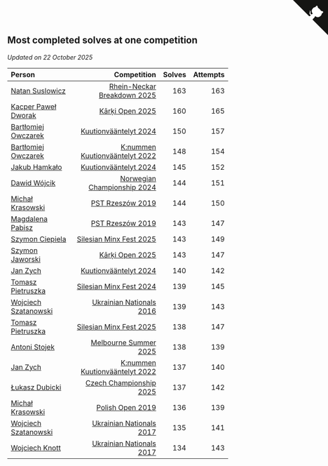 ## Most completed solves at one competition

*Updated on 22 October 2025*

| Person | Competition | Solves | Attempts |
| :--- | ---: | ---: | ---: |
| [Natan Suslowicz](https://www.worldcubeassociation.org/persons/2021SUSL01) | [Rhein-Neckar Breakdown 2025](https://www.worldcubeassociation.org/competitions/RheinNeckarBreakdown2025) | 163 | 163 |
| [Kacper Paweł Dworak](https://www.worldcubeassociation.org/persons/2020DWOR01) | [Kārķi Open 2025](https://www.worldcubeassociation.org/competitions/KarkiOpen2025) | 160 | 165 |
| [Bartłomiej Owczarek](https://www.worldcubeassociation.org/persons/2013OWCZ01) | [Kuutionvääntelyt 2024](https://www.worldcubeassociation.org/competitions/KirkkonummenKuutionvaantelyt2024) | 150 | 157 |
| [Bartłomiej Owczarek](https://www.worldcubeassociation.org/persons/2013OWCZ01) | [K:nummen Kuutionvääntelyt 2022](https://www.worldcubeassociation.org/competitions/KnummenKuutionvaantelyt2022) | 148 | 154 |
| [Jakub Hamkało](https://www.worldcubeassociation.org/persons/2018HAMK01) | [Kuutionvääntelyt 2024](https://www.worldcubeassociation.org/competitions/KirkkonummenKuutionvaantelyt2024) | 145 | 152 |
| [Dawid Wójcik](https://www.worldcubeassociation.org/persons/2016WOJC04) | [Norwegian Championship 2024](https://www.worldcubeassociation.org/competitions/NorwegianChampionship2024) | 144 | 151 |
| [Michał Krasowski](https://www.worldcubeassociation.org/persons/2013KRAS02) | [PST Rzeszów 2019](https://www.worldcubeassociation.org/competitions/PSTRzeszow2019) | 144 | 150 |
| [Magdalena Pabisz](https://www.worldcubeassociation.org/persons/2017PABI01) | [PST Rzeszów 2019](https://www.worldcubeassociation.org/competitions/PSTRzeszow2019) | 143 | 147 |
| [Szymon Ciepiela](https://www.worldcubeassociation.org/persons/2022CIEP01) | [Silesian Minx Fest 2025](https://www.worldcubeassociation.org/competitions/SilesianMinxFest2025) | 143 | 149 |
| [Szymon Jaworski](https://www.worldcubeassociation.org/persons/2021JAWO01) | [Kārķi Open 2025](https://www.worldcubeassociation.org/competitions/KarkiOpen2025) | 143 | 147 |
| [Jan Zych](https://www.worldcubeassociation.org/persons/2014ZYCH01) | [Kuutionvääntelyt 2024](https://www.worldcubeassociation.org/competitions/KirkkonummenKuutionvaantelyt2024) | 140 | 142 |
| [Tomasz Pietruszka](https://www.worldcubeassociation.org/persons/2021PIET01) | [Silesian Minx Fest 2024](https://www.worldcubeassociation.org/competitions/SilesianMinxFest2024) | 139 | 145 |
| [Wojciech Szatanowski](https://www.worldcubeassociation.org/persons/2011SZAT01) | [Ukrainian Nationals 2016](https://www.worldcubeassociation.org/competitions/UkrainianNationals2016) | 139 | 143 |
| [Tomasz Pietruszka](https://www.worldcubeassociation.org/persons/2021PIET01) | [Silesian Minx Fest 2025](https://www.worldcubeassociation.org/competitions/SilesianMinxFest2025) | 138 | 147 |
| [Antoni Stojek](https://www.worldcubeassociation.org/persons/2022STOJ03) | [Melbourne Summer 2025](https://www.worldcubeassociation.org/competitions/MelbourneSummer2025) | 138 | 139 |
| [Jan Zych](https://www.worldcubeassociation.org/persons/2014ZYCH01) | [K:nummen Kuutionvääntelyt 2022](https://www.worldcubeassociation.org/competitions/KnummenKuutionvaantelyt2022) | 137 | 140 |
| [Łukasz Dubicki](https://www.worldcubeassociation.org/persons/2018DUBI01) | [Czech Championship 2025](https://www.worldcubeassociation.org/competitions/CzechChampionship2025) | 137 | 142 |
| [Michał Krasowski](https://www.worldcubeassociation.org/persons/2013KRAS02) | [Polish Open 2019](https://www.worldcubeassociation.org/competitions/PolishOpen2019) | 136 | 139 |
| [Wojciech Szatanowski](https://www.worldcubeassociation.org/persons/2011SZAT01) | [Ukrainian Nationals 2017](https://www.worldcubeassociation.org/competitions/UkrainianNationals2017) | 135 | 141 |
| [Wojciech Knott](https://www.worldcubeassociation.org/persons/2011KNOT01) | [Ukrainian Nationals 2017](https://www.worldcubeassociation.org/competitions/UkrainianNationals2017) | 134 | 143 |


<a href="https://github.com/maxidragon/wca_statistics_pl" class="github-corner" aria-label="View source on Github"><svg width="80" height="80" viewBox="0 0 250 250" style="fill:#151513; color:#fff; position: absolute; top: 0; border: 0; right: 0;" aria-hidden="true"><path d="M0,0 L115,115 L130,115 L142,142 L250,250 L250,0 Z"></path><path d="M128.3,109.0 C113.8,99.7 119.0,89.6 119.0,89.6 C122.0,82.7 120.5,78.6 120.5,78.6 C119.2,72.0 123.4,76.3 123.4,76.3 C127.3,80.9 125.5,87.3 125.5,87.3 C122.9,97.6 130.6,101.9 134.4,103.2" fill="currentColor" style="transform-origin: 130px 106px;" class="octo-arm"></path><path d="M115.0,115.0 C114.9,115.1 118.7,116.5 119.8,115.4 L133.7,101.6 C136.9,99.2 139.9,98.4 142.2,98.6 C133.8,88.0 127.5,74.4 143.8,58.0 C148.5,53.4 154.0,51.2 159.7,51.0 C160.3,49.4 163.2,43.6 171.4,40.1 C171.4,40.1 176.1,42.5 178.8,56.2 C183.1,58.6 187.2,61.8 190.9,65.4 C194.5,69.0 197.7,73.2 200.1,77.6 C213.8,80.2 216.3,84.9 216.3,84.9 C212.7,93.1 206.9,96.0 205.4,96.6 C205.1,102.4 203.0,107.8 198.3,112.5 C181.9,128.9 168.3,122.5 157.7,114.1 C157.9,116.9 156.7,120.9 152.7,124.9 L141.0,136.5 C139.8,137.7 141.6,141.9 141.8,141.8 Z" fill="currentColor" class="octo-body"></path></svg></a><style>.github-corner:hover .octo-arm{animation:octocat-wave 560ms ease-in-out}@keyframes octocat-wave{0%,100%{transform:rotate(0)}20%,60%{transform:rotate(-25deg)}40%,80%{transform:rotate(10deg)}}@media (max-width:500px){.github-corner:hover .octo-arm{animation:none}.github-corner .octo-arm{animation:octocat-wave 560ms ease-in-out}}</style>
